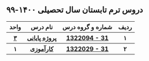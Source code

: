 <a name="Course-Table"></a>
## دروس ترم تابستان سال تحصیلی ۱۴۰۰-۹۹
<div dir="ltr">
<table style="width:100%">
  <tr>      
    <th >واحد</th>
    <th>نام درس</th>
    <th> شماره و گروه درس</th>
    <th>ردیف</th>
  </tr>
  <tr>
    <th ><a href="#">۳</a></th>
    <th><a href="#">پروژه پایانی</a></th>
    <th><a href="#">1322094 - 31</a></th>
    <th>۱</th>
  </tr>
   <tr>
    <th>۱</th>
     <th><a href="#">کارآموزی</a></th>
    <th ><a href="#">1322029 - 31</a></th>
    <th>۲</th>
  </tr>
</table>
</div>
